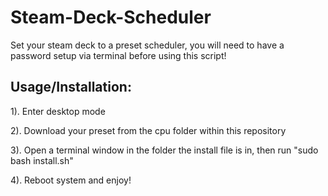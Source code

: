 # Steam-Deck-Scheduler
Set your steam deck to a preset scheduler, you will need to have a password setup via terminal before using this script!

## Usage/Installation:

1). Enter desktop mode

2). Download your preset from the cpu folder within this repository

3). Open a terminal window in the folder the install file is in, then run "sudo bash install.sh"

4). Reboot system and enjoy!
